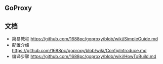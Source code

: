 ## GoProxy

## 文档
* 简易教程 https://github.com/1688pc/goproxy/blob/wiki/SimpleGuide.md
* 配置介绍 https://github.com/1688pc/goproxy/blob/wiki/ConfigIntroduce.md
* 编译步骤 https://github.com/1688pc/goproxy/blob/wiki/HowToBuild.md

